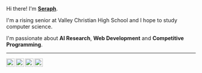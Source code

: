 <p>Hi there! I'm <a href="https://seraphyang.com"><b>Seraph</b></a>.</p>
<p>I'm a <b></b>rising senior at Valley Christian High School and I hope to study computer science.</p>
<p>I'm passionate about <b>AI Research</b>, <b>Web Development</b> and <b>Competitive Programming</b>.</p>
<hr>
<p>
  <a href="https://br.linkedin.com/in/seraph-yang">
    <img align="left" alt="" width="22px" src="https://cdn.jsdelivr.net/npm/simple-icons@3.5.0/icons/linkedin.svg" />
  </a>
  <a href="mailto:seraph.k.yang@gmail.com">
    <img align="left" alt="" width="22px" src="https://cdn.jsdelivr.net/npm/simple-icons@3.5.0/icons/gmail.svg" />
  </a>
  <a href="https://instagram.com/seraphyangg">
    <img align="left" alt="" width="22px" src="https://cdn.jsdelivr.net/npm/simple-icons@3.5.0/icons/instagram.svg" />
  </a>
  <a href="https://codeforces.com/profile/seraphyang">
    <img align="left" alt="" width="22px" src="https://cdn.jsdelivr.net/npm/simple-icons@3.5.0/icons/codeforces.svg" />
  </a>
</p>
